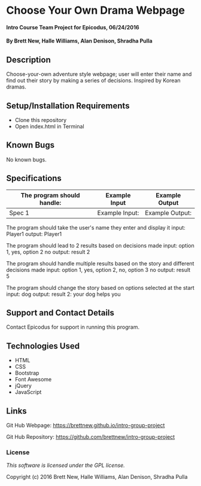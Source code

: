 # Choose Your Own Drama Webpage

#### Intro Course Team Project for Epicodus, 06/24/2016

#### By Brett New, Halle Williams, Alan Denison, Shradha Pulla

## Description

Choose-your-own adventure style webpage; user will enter their name and find out their story by making a series of decisions. Inspired by Korean dramas.

## Setup/Installation Requirements

* Clone this repository
* Open index.html in Terminal

## Known Bugs

No known bugs.

## Specifications

The program should handle: | Example Input | Example Output
----- | ----- | -----
Spec 1 | Example Input:  | Example Output:

The program should take the user's name they enter and display it
  input: Player1
  output: Player1

The program should lead to 2 results based on decisions made
  input: option 1, yes, option 2 no
  output: result 2

The program should handle multiple results based on the story and different decisions made
  input: option 1, yes, option 2, no, option 3 no
  output: result 5

The program should change the story based on options  selected at the start
  input: dog
  output: result 2: your dog helps you
## Support and Contact Details

Contact Epicodus for support in running this program.

## Technologies Used

* HTML
* CSS
* Bootstrap
* Font Awesome
* jQuery
* JavaScript

## Links

Git Hub Webpage: https://brettnew.github.io/intro-group-project

Git Hub Repository: https://github.com/brettnew/intro-group-project

### License

*This software is licensed under the GPL license.*

Copyright (c) 2016 Brett New, Halle Williams, Alan Denison, Shradha Pulla
